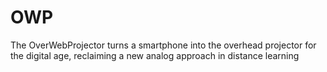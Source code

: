 # OWP
The OverWebProjector turns a smartphone into the overhead projector for the digital age, reclaiming a new analog approach in distance learning
